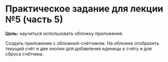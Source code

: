 # Практическое задание для лекции №5 (часть 5)

**Цель:** научиться использовать обложку приложения.

Создать приложение с обложной-счётчиком. На обложке отобразить текущий счёт и две кнопки для добавления единицы к счёту и для сброса счётчика.
